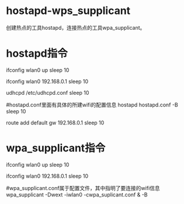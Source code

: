 # hostapd-wps_supplicant
创建热点的工具hostapd，连接热点的工具wpa_supplicant。
# hostapd指令
ifconfig wlan0 up
sleep 10

ifconfig wlan0 192.168.0.1
sleep 10

udhcpd /etc/udhcpd.conf
sleep 10

#hostapd.conf里面有具体的所建wifi的配置信息
hostapd hostapd.conf -B
sleep 10

route add default gw 192.168.0.1
sleep 10
# wpa_supplicant指令
ifconfig wlan0 up
sleep 10

ifconfig wlan0 192.168.0.1
sleep 10

#wpa_supplicant.conf属于配置文件，其中指明了要连接的wifi信息
wpa_supplicant -Dwext -iwlan0 -cwpa_suplicant.conf & -B
